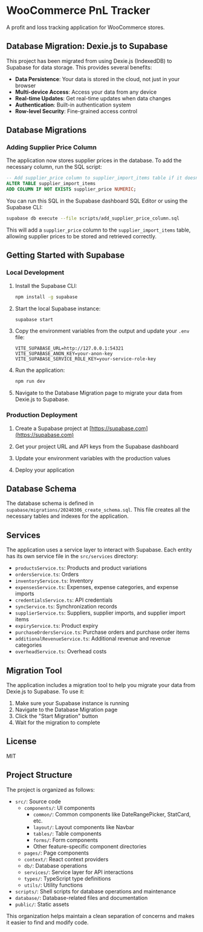 # WooCommerce PnL Tracker

A profit and loss tracking application for WooCommerce stores.

## Database Migration: Dexie.js to Supabase

This project has been migrated from using Dexie.js (IndexedDB) to Supabase for data storage. This provides several benefits:

- **Data Persistence**: Your data is stored in the cloud, not just in your browser
- **Multi-device Access**: Access your data from any device
- **Real-time Updates**: Get real-time updates when data changes
- **Authentication**: Built-in authentication system
- **Row-level Security**: Fine-grained access control

## Database Migrations

### Adding Supplier Price Column

The application now stores supplier prices in the database. To add the necessary column, run the SQL script:

```sql
-- Add supplier_price column to supplier_import_items table if it doesn't exist
ALTER TABLE supplier_import_items 
ADD COLUMN IF NOT EXISTS supplier_price NUMERIC;
```

You can run this SQL in the Supabase dashboard SQL Editor or using the Supabase CLI:

```bash
supabase db execute --file scripts/add_supplier_price_column.sql
```

This will add a `supplier_price` column to the `supplier_import_items` table, allowing supplier prices to be stored and retrieved correctly.

## Getting Started with Supabase

### Local Development

1. Install the Supabase CLI:
   ```bash
   npm install -g supabase
   ```

2. Start the local Supabase instance:
   ```bash
   supabase start
   ```

3. Copy the environment variables from the output and update your `.env` file:
   ```
   VITE_SUPABASE_URL=http://127.0.0.1:54321
   VITE_SUPABASE_ANON_KEY=your-anon-key
   VITE_SUPABASE_SERVICE_ROLE_KEY=your-service-role-key
   ```

4. Run the application:
   ```bash
   npm run dev
   ```

5. Navigate to the Database Migration page to migrate your data from Dexie.js to Supabase.

### Production Deployment

1. Create a Supabase project at [https://supabase.com](https://supabase.com)

2. Get your project URL and API keys from the Supabase dashboard

3. Update your environment variables with the production values

4. Deploy your application

## Database Schema

The database schema is defined in `supabase/migrations/20240306_create_schema.sql`. This file creates all the necessary tables and indexes for the application.

## Services

The application uses a service layer to interact with Supabase. Each entity has its own service file in the `src/services` directory:

- `productsService.ts`: Products and product variations
- `ordersService.ts`: Orders
- `inventoryService.ts`: Inventory
- `expensesService.ts`: Expenses, expense categories, and expense imports
- `credentialsService.ts`: API credentials
- `syncService.ts`: Synchronization records
- `supplierService.ts`: Suppliers, supplier imports, and supplier import items
- `expiryService.ts`: Product expiry
- `purchaseOrdersService.ts`: Purchase orders and purchase order items
- `additionalRevenueService.ts`: Additional revenue and revenue categories
- `overheadService.ts`: Overhead costs

## Migration Tool

The application includes a migration tool to help you migrate your data from Dexie.js to Supabase. To use it:

1. Make sure your Supabase instance is running
2. Navigate to the Database Migration page
3. Click the "Start Migration" button
4. Wait for the migration to complete

## License

MIT

## Project Structure

The project is organized as follows:

- `src/`: Source code
  - `components/`: UI components
    - `common/`: Common components like DateRangePicker, StatCard, etc.
    - `layout/`: Layout components like Navbar
    - `tables/`: Table components
    - `forms/`: Form components
    - Other feature-specific component directories
  - `pages/`: Page components
  - `context/`: React context providers
  - `db/`: Database operations
  - `services/`: Service layer for API interactions
  - `types/`: TypeScript type definitions
  - `utils/`: Utility functions
- `scripts/`: Shell scripts for database operations and maintenance
- `database/`: Database-related files and documentation
- `public/`: Static assets

This organization helps maintain a clean separation of concerns and makes it easier to find and modify code.